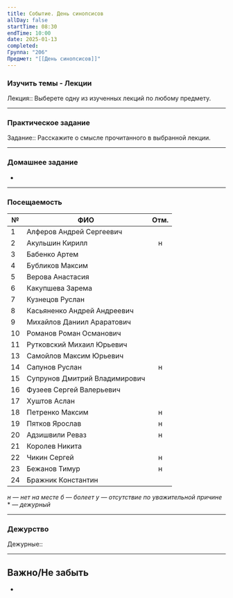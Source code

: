 ```yaml
---
title: Событие. День синопсисов
allDay: false
startTime: 08:30
endTime: 10:00
date: 2025-01-13
completed: 
Группа: "206"
Предмет: "[[День синопсисов]]"
---
```

### Изучить темы - Лекции

Лекция:: Выберете одну из изученных лекций по любому предмету.

---
### Практическое задание

Задание:: Расскажите о смысле прочитанного в выбранной лекции.

---
### Домашнее задание

- 

---
### Посещаемость

| №   | ФИО                           | Отм. |
| --- | ----------------------------- | :--: |
| 1   | Алферов Андрей Сергеевич      |      |
| 2   | Акульшин Кирилл               |  н   |
| 3   | Бабенко Артем                 |      |
| 4   | Бубликов Максим               |      |
| 5   | Верова Анастасия              |      |
| 6   | Какупшева Зарема              |      |
| 7   | Кузнецов Руслан               |      |
| 8   | Касьяненко Андрей Андреевич   |      |
| 9   | Михайлов Даниил Араратович    |      |
| 10  | Романов Роман Османович       |      |
| 11  | Рутковский Михаил Юрьевич     |      |
| 13  | Самойлов Максим Юрьевич       |      |
| 14  | Сапунов Руслан                |  н   |
| 15  | Супрунов Дмитрий Владимирович |      |
| 16  | Фузеев Сергей Валерьевич      |      |
| 17  | Хуштов Аслан                  |      |
| 18  | Петренко Максим               |  н   |
| 19  | Пятков Ярослав                |  н   |
| 20  | Адзишвили Реваз               |  н   |
| 21  | Королев Никита                |      |
| 22  | Чикин Сергей                  |  н   |
| 23  | Бежанов Тимур                 |  н   |
| 24  | Бражник Константин            |      |
*н — нет на месте
б — болеет
у — отсутствие по уважительной причине*
\* — *дежурный*

---
### Дежурство

Дежурные:: 

---
## Важно/Не забыть

- 